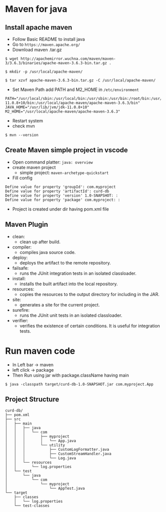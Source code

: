 # Maven for java

## Install apache maven

- Follow Basic README to install java
- Go to `https://maven.apache.org/`
- Download maven .tar.gz
```
$ wget http://apachemirror.wuchna.com/maven/maven-3/3.6.3/binaries/apache-maven-3.6.3-bin.tar.gz .

$ mkdir -p /usr/local/apache-maven/

$ tar xzvf apache-maven-3.6.3-bin.tar.gz -C /usr/local/apache-maven/
```
- Set Maven Path add PATH and M2_HOME in `/etc/environment`
```
PATH="/usr/local/sbin:/usr/local/bin:/usr/sbin:/usr/bin:/root/bin:/usr/lib/jvm/jdk-11.0.8+10/bin:/usr/local/apache-maven/apache-maven-3.6.3/bin"
JAVA_HOME="/usr/lib/jvm/jdk-11.0.8+10"
M2_HOME="/usr/local/apache-maven/apache-maven-3.6.3"
```
- Restart system
- check mvn
```
$ mvn --version
```

## Create Maven simple project in vscode

- Open command platter: `java: overview`
- create maven project
    - simple project: `maven-archetype-quickstart`
- Fill config
```
Define value for property 'groupId': com.myproject
Define value for property 'artifactId': curd-db
Define value for property 'version' 1.0-SNAPSHOT: :
Define value for property 'package' com.myproject: :
```
- Project is created under dir having pom.xml file

## Maven Plugin
- clean:
    - clean up after build.
- compiler:
    - compiles java source code.
- deploy:
    - deploys the artifact to the remote repository.
- failsafe:
    - runs the JUnit integration tests in an isolated classloader.
- install:
    - installs the built artifact into the local repository.
- resources:
    - copies the resources to the output directory for including in the JAR.
- site:
    - generates a site for the current project.
- surefire:
    - runs the JUnit unit tests in an isolated classloader.
- verifier:
    - verifies the existence of certain conditions. It is useful for integration tests.

# Run maven code

- In Left bar -> maven
- left click -> package
- Then Run using jar with package.className having main
```
$ java -classpath target/curd-db-1.0-SNAPSHOT.jar com.myproject.App
```

## Project Structure
```
curd-db/
├── pom.xml
├── src
│   ├── main
│   │   ├── java
│   │   │   └── com
│   │   │       ├── myproject
│   │   │       │   └── App.java
│   │   │       └── utility
│   │   │           ├── CustomLogFormatter.java
│   │   │           ├── CustomStreamHandler.java
│   │   │           └── Log.java
│   │   └── resources
│   │       └── log.properties
│   └── test
│       └── java
│           └── com
│               └── myproject
│                   └── AppTest.java
└── target
    ├── classes
    │   └── log.properties
    └── test-classes
```
